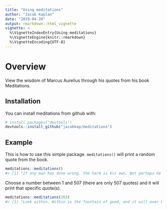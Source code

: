 ```yaml
---
title: "Using meditations"
author: "Jacob Kaplan"
date: "2019-04-20"
output: rmarkdown::html_vignette
vignette: >
  %\VignetteIndexEntry{Using meditations}
  %\VignetteEngine{knitr::rmarkdown}
  %\VignetteEncoding{UTF-8}
---
```




# Overview

View the wisdom of Marcus Aurelius through his quotes from his book Meditations.

## Installation

You can install meditations from github with:


```r
# install.packages("devtools")
devtools::install_github("jacobkap/meditations")
```

## Example

This is how to use this simple package. `meditations()` will print a random quote from the book. 


```r
meditations::meditations()
#> [1] "If any man has done wrong, the harm is his own. But perhaps he has not done wrong."
```

Choose a number between 1 and 507 (there are only 507 quotes) and it will print that specific quote(s).


```r
meditations::meditations(263)
#> [1] "Look within. Within is the fountain of good, and it will ever bubble up, if thou wilt ever dig."
```
